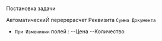 

####
Постановка задачи

АвтоматическиЙ перерерасчет Реквизита `Сумма Документа`

- `При Изменинии` полей :
--Цена
--Количество


